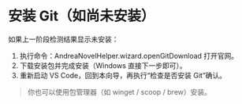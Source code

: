 # 安装 Git（如尚未安装）

如果上一阶段检测结果显示未安装：

1. 执行命令：AndreaNovelHelper.wizard.openGitDownload 打开官网。
2. 下载安装包并完成安装（Windows 直接下一步即可）。
3. 重新启动 VS Code，回到本向导，再执行“检查是否安装 Git”确认。

> 你也可以使用包管理器（如 winget / scoop / brew）安装。

